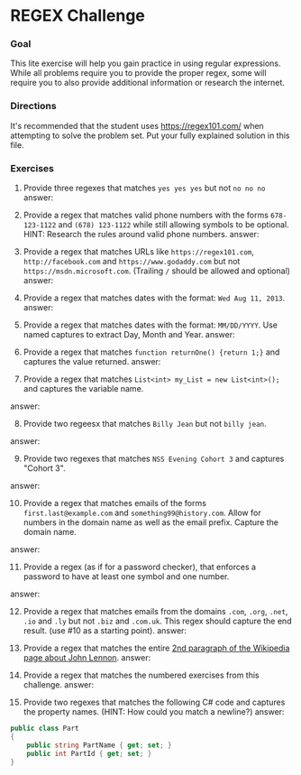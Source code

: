 # REGEX Challenge

### Goal

This lite exercise will help you gain practice in using regular expressions. While all problems require you to provide the proper regex, some will require you to also provide additional information or research the internet.

### Directions

It's recommended that the student uses https://regex101.com/ when attempting to solve the problem set. Put your fully explained solution in this file. 

### Exercises

1. Provide three regexes that matches `yes yes yes` but not `no no no`
answer:

2. Provide a regex that matches valid phone numbers with the forms `678-123-1122` and `(678) 123-1122` while still allowing symbols to be optional. HINT: Research the rules around valid phone numbers.
answer:

3. Provide a regex that matches URLs like `https://regex101.com`, `http://facebook.com` and `https://www.godaddy.com` but not `https://msdn.microsoft.com`. (Trailing `/` should be allowed and optional)
answer:

4. Provide a regex that matches dates with the format: `Wed Aug 11, 2013`.
answer:

5. Provide a regex that matches dates with the format: `MM/DD/YYYY`. Use named captures to extract Day, Month and Year.
answer:

6. Provide a regex that matches `function returnOne() {return 1;}` and captures the value returned.
answer:

7. Provide a regex that matches `List<int> my_List = new List<int>();` and captures the variable name.

answer:

8. Provide two regeesx that matches `Billy Jean` but not `billy jean`.

answer:

9. Provide two regexes that matches `NSS Evening Cohort 3` and captures "Cohort 3".

answer:

10. Provide a regex that matches emails of the forms `first.last@example.com` and `something99@history.com`. Allow for numbers in the domain name as well as the email prefix. Capture the domain name.

answer:

11. Provide a regex (as if for a password checker), that enforces a password to have at least one symbol and one number.

answer:

12. Provide a regex that matches emails from the domains `.com`, `.org`, `.net`, `.io` and `.ly` but not `.biz` and `.com.uk`. This regex should capture the end result. (use #10 as a starting point).
answer:

13. Provide a regex that matches the entire [2nd paragraph of the Wikipedia page about John Lennon](https://en.wikipedia.org/wiki/John_Lennon).
answer:

14. Provide a regex that matches the numbered exercises from this challenge.
answer:

15. Provide two regexes that matches the following C# code and captures the property names. (HINT: How could you match a newline?)
answer:


```c#
public class Part
{
    public string PartName { get; set; }
    public int PartId { get; set; }
}
```
